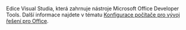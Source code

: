   Edice Visual Studia, která zahrnuje nástroje Microsoft Office Developer Tools. Další informace najdete v tématu [Konfigurace počítače pro vývoj řešení pro Office](../../vsto/configuring-a-computer-to-develop-office-solutions.md).

  